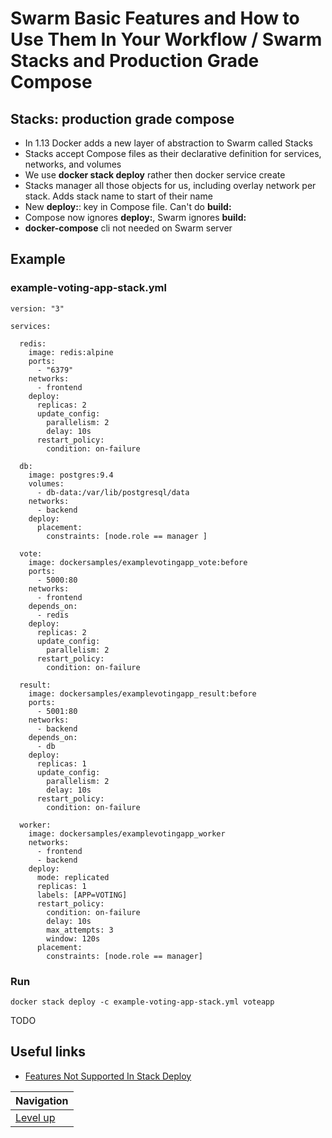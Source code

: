 # Swarm Basic Features and How to Use Them In Your Workflow / Swarm Stacks and Production Grade Compose #

## Stacks: production grade compose ##

* In 1.13 Docker adds a new layer of abstraction to Swarm called Stacks
* Stacks accept Compose files as their declarative definition for services, networks, and volumes
* We use **docker stack deploy** rather then docker service create
* Stacks manager all those objects for us, including overlay network per stack. Adds stack name to start of their name
* New **deploy:**: key in Compose file. Can't do **build:**
* Compose now ignores **deploy:**, Swarm ignores **build:**
* **docker-compose** cli not needed on Swarm server

## Example ##

### example-voting-app-stack.yml ###

    version: "3"
    
    services:
    
      redis:
        image: redis:alpine
        ports:
          - "6379"
        networks:
          - frontend
        deploy:
          replicas: 2
          update_config:
            parallelism: 2
            delay: 10s
          restart_policy:
            condition: on-failure
    
      db:
        image: postgres:9.4
        volumes:
          - db-data:/var/lib/postgresql/data
        networks:
          - backend
        deploy:
          placement:
            constraints: [node.role == manager ]
    
      vote:
        image: dockersamples/examplevotingapp_vote:before
        ports:
          - 5000:80
        networks:
          - frontend
        depends_on:
          - redis
        deploy:
          replicas: 2
          update_config:
            parallelism: 2
          restart_policy:
            condition: on-failure
    
      result:
        image: dockersamples/examplevotingapp_result:before
        ports:
          - 5001:80
        networks:
          - backend
        depends_on:
          - db
        deploy:
          replicas: 1
          update_config:
            parallelism: 2
            delay: 10s
          restart_policy:
            condition: on-failure
    
      worker:
        image: dockersamples/examplevotingapp_worker
        networks:
          - frontend
          - backend
        deploy:
          mode: replicated
          replicas: 1
          labels: [APP=VOTING]
          restart_policy:
            condition: on-failure
            delay: 10s
            max_attempts: 3
            window: 120s
          placement:
            constraints: [node.role == manager]

### Run ###

    docker stack deploy -c example-voting-app-stack.yml voteapp 

TODO

## Useful links ##

* [Features Not Supported In Stack Deploy](https://docs.docker.com/compose/compose-file/#not-supported-for-docker-stack-deploy)

| Navigation               |
| ------------------------ |
| [Level up](../README.md) |
